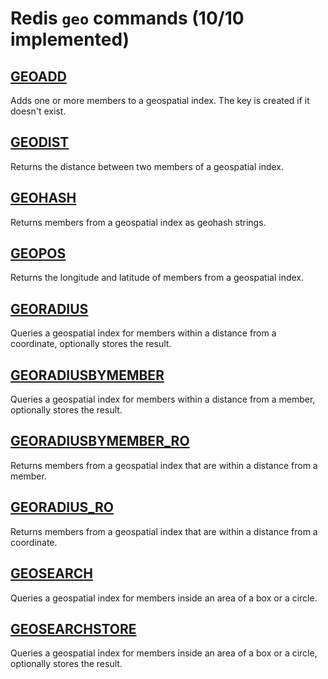 # Redis `geo` commands (10/10 implemented)

## [GEOADD](https://redis.io/commands/geoadd/)

Adds one or more members to a geospatial index. The key is created if it doesn't exist.

## [GEODIST](https://redis.io/commands/geodist/)

Returns the distance between two members of a geospatial index.

## [GEOHASH](https://redis.io/commands/geohash/)

Returns members from a geospatial index as geohash strings.

## [GEOPOS](https://redis.io/commands/geopos/)

Returns the longitude and latitude of members from a geospatial index.

## [GEORADIUS](https://redis.io/commands/georadius/)

Queries a geospatial index for members within a distance from a coordinate, optionally stores the result.

## [GEORADIUSBYMEMBER](https://redis.io/commands/georadiusbymember/)

Queries a geospatial index for members within a distance from a member, optionally stores the result.

## [GEORADIUSBYMEMBER_RO](https://redis.io/commands/georadiusbymember_ro/)

Returns members from a geospatial index that are within a distance from a member.

## [GEORADIUS_RO](https://redis.io/commands/georadius_ro/)

Returns members from a geospatial index that are within a distance from a coordinate.

## [GEOSEARCH](https://redis.io/commands/geosearch/)

Queries a geospatial index for members inside an area of a box or a circle.

## [GEOSEARCHSTORE](https://redis.io/commands/geosearchstore/)

Queries a geospatial index for members inside an area of a box or a circle, optionally stores the result.



